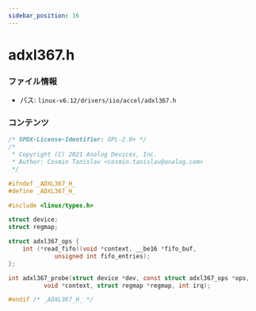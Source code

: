```yaml
---
sidebar_position: 16
---
```

# adxl367.h

### ファイル情報

- パス: `linux-v6.12/drivers/iio/accel/adxl367.h`

### コンテンツ

```h
/* SPDX-License-Identifier: GPL-2.0+ */
/*
 * Copyright (C) 2021 Analog Devices, Inc.
 * Author: Cosmin Tanislav <cosmin.tanislav@analog.com>
 */

#ifndef _ADXL367_H_
#define _ADXL367_H_

#include <linux/types.h>

struct device;
struct regmap;

struct adxl367_ops {
	int (*read_fifo)(void *context, __be16 *fifo_buf,
			 unsigned int fifo_entries);
};

int adxl367_probe(struct device *dev, const struct adxl367_ops *ops,
		  void *context, struct regmap *regmap, int irq);

#endif /* _ADXL367_H_ */

```
